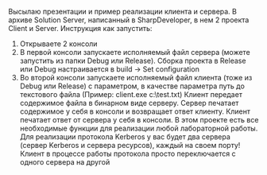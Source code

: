 Высылаю презентации и пример реализации клиента и сервера. В архиве Solution Server, написанный в SharpDeveloper, в нем 2 проекта Client и Server.
Инструкция как запустить:
1. Открываете 2 консоли
2. В первой консоли запускаете исполняемый файл сервера (можете запустить из папки Debug или Release). Сборка проекта в Release или Debug настраивается в build -> Set configuration
3. Во второй консоли запускаете исполняемый файл клиента (тоже из Debug или Release) с параметром, в качестве параметра путь до текстового файла (Пример: client.exe c:\test.txt)
Клиент передает содержимое файла в бинарном виде серверу. Сервер печатает содержимое у себя в консоли и возвращает ответ клиенту. Клиент печатает ответ от сервера у себя в консоли.
В этом проекте есть все необходимые функции для реализации любой лабораторной работы.
Для реализации протокола Kerberos у вас будет два сервера (сервер Kerberos и сервера ресурсов), каждый на своем порту! Клиент в процессе работы протокола просто переключается с одного сервера на другой
